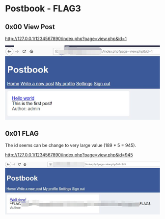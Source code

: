 # Postbook - FLAG3

## 0x00 View Post

http://127.0.0.1/1234567890/index.php?page=view.php&id=1

![](./imgs/post.jpg)

## 0x01 FLAG

The id seems can be change to very large value (189 * 5 = 945).

http://127.0.0.1/1234567890/index.php?page=view.php&id=945

![](./imgs/flag.jpg)